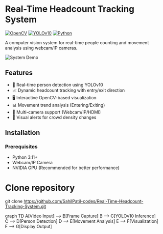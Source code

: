 # Real-Time Headcount Tracking System

[![OpenCV](https://img.shields.io/badge/OpenCV-5.0-green)](https://opencv.org/)
[![YOLOv10](https://img.shields.io/badge/YOLO-v10-blue)](https://github.com/ultralytics/ultralytics)
[![Python](https://img.shields.io/badge/Python-3.11%2B-yellow)](https://www.python.org/)

A computer vision system for real-time people counting and movement analysis using webcam/IP cameras.

![System Demo](image.png)

## Features

- 👥 Real-time person detection using YOLOv10
- 📈 Dynamic headcount tracking with entry/exit direction
- 🖥️ Interactive OpenCV-based visualization
- 📊 Movement trend analysis (Entering/Exiting)
- 🎥 Multi-camera support (Webcam/IP/HDMI)
- 🚨 Visual alerts for crowd density changes

## Installation

### Prerequisites
- Python 3.11+
- Webcam/IP Camera
- NVIDIA GPU (Recommended for better performance)

# Clone repository
git clone https://github.com/SahilPatil-codes/Real-Time-Headcount-Tracking-System.git

graph TD
    A[Video Input] --> B[Frame Capture]
    B --> C[YOLOv10 Inference]
    C --> D[Person Detection]
    D --> E[Movement Analysis]
    E --> F[Visualization]
    F --> G[Display Output]

